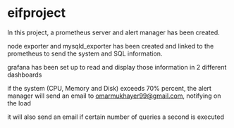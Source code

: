 # eifproject

In this project, a prometheus server and alert manager has been created.

node exporter and mysqld_exporter has been created and linked to the prometheus to send the system and SQL information.

grafana has been set up to read and display those information in 2 different dashboards

if the system (CPU, Memory and Disk) exceeds 70% percent, the alert manager will send an email to omarmukhayer99@gmail.com, notifying on the load

it will also send an email if certain number of queries a second is executed 
